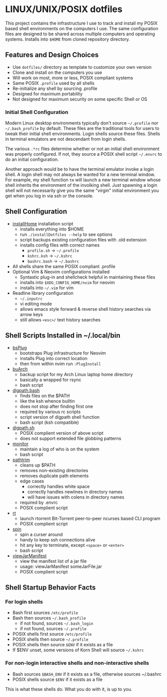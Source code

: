 # LINUX/UNIX/POSIX dotfiles

This project contains the infrastructure I use to
track and install my POSIX based shell environments
on the computers I use.  The same configuration files are
designed to be shared across multiple computers and operating
systems. Installs into `$HOME` from cloned repository directory.

## Features and Design Choices

* Use `dotfiles/` directory as template to customize your own version
* Clone and install on the computers you use
* Will work on most, more or less, POSIX compliant systems
* Same POSIX `.profile` used by all shells
* Re-initialize any shell by sourcing .profile
* Designed for maximum portability
* Not designed for maximum security on some specific Shell or OS

### Initial Shell Configuration

Modern Linux desktop environments typically don't source
`~/.profile` nor ` ~/.bash_profile` by default.  These files
are the traditional tools for users to tweak their initial
shell environments.  Login shells source these files.  Shells
in terminal emulators are not descendant from login shells.

The various `.*rc` files determine whether or not an initial shell
environment was properly configured.  If not, they source
a POSIX shell script `~/.envrc` to do an initial configuration.

Another approach would be to have the terminal emulator invoke
a login shell.  A login shell may not always be wanted for a new
terminal window.  For example, my shell function `tm` will launch
a new terminal window whose shell inherits the environment of
the involking shell.  Just spawning a login shell will not
necessarily give you the same "virgin" initial environment you
get when you log in via ssh or the console.

## Shell Configuration

* [installHome](installHome) installation script
  * installs everything into $HOME
  * run `./installDotfiles --help` to see options
  * script backups existing configuration files with .old extension
  * installs config files with correct names
    * `profile.sh` -> `~/.profile`
    * `kshrc.ksh` -> `~/.kshrc`
    * `bashrc.bash` -> `~/.bashrc`
* All shells share the same POSIX compliant .profile
* Optional Vim & Neovim configurations installed
  * Syntastic plug-in and shellcheck helpful in maintaining these files
  * installs into `$XDG_CONFIG_HOME/nvim` for neovim
  * installs into `~/.vim` for vim
* Readline library configuration
  * `~/.inputrc`
  * vi editing mode
  * allows emacs style forward & reverse shell history searches via arrow keys
  * still allows `<esc>/` text history searches

## Shell Scripts Installed in ~/.local/bin

* [bsPlug](bin/bsPlug)
  * bootstraps Plug infrastructure for Neovim
  * installs Plug into correct location
  * then from within nvim run `:PlugInstall`
* [buArch](bin/buArch)
  * backup script for my Arch Linux laptop home directory
  * basically a wrapped for rsync
  * bash script
* [digpath.bash](bin/digpath.bash)
  * finds files on the $PATH
  * like the ksh whence builtin
  * does not stop after finding first one
  * required by various rc scripts
  * script version of digpath shell function
  * bash script (ksh compatible)
* [digpath.sh](bin/digpath.sh)
  * POSIX complient version of above script
  * does not support extended file globbing patterns
* [monitor](bin/monitor)
  * maintain a log of who is on the system
  * bash script
* [pathtrim](bin/pathtrim)
  * cleans up $PATH
  * removes non-existing directories
  * removes duplicate path elements
  * edge cases
    * correctly handles white space
    * correctly handles newlines in directory names
    * will have issues with colens in directory names
  * required by .envrc
  * POSIX complient script
* [rt](bin/rt)
  * launch rtorrent Bit-Torrent peer-to-peer ncurses based CLI program
  * POSIX complient script
* [spin](bin/spin)
  * spin a curser around
  * handy to keep ssh connections alive
  * hit any key to terminate, except `<space>` or `<enter>`
  * bash script
* [viewJarManifest](bin/viewJarManifest)
  * view the manifest list of a jar file
  * usage: viewJarManifest someJarFile.jar
  * POSIX complient script

## Shell Startup Behavior Facts

### For login shells

* Bash first sources `/etc/profile`
* Bash then sources `~/.bash_profile`
  * if not found, sources `~/.bash_login`
  * if not found, sources `~/.profile`
* POSIX shells first source `/etc/profile`
* POSIX shells then source `~/.profile`
* POSIX shells then source `$ENV` if it exists as a file
* If $ENV unset, some versions of Korn Shell will source `~/.kshrc`

### For non-login interactive shells and non-interactive shells

* Bash sources `$BASH_ENV` if it exists as a file, otherwise sources ~/.bashrc
* POSIX shells source `$ENV` if it exists as a file

This is what these shells do.  What you do with it, is up to you.
